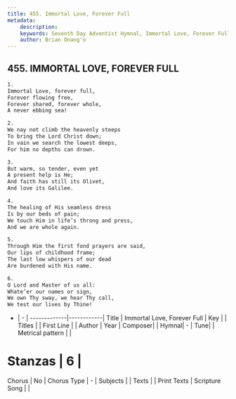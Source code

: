 ```yaml
---
title: 455. Immortal Love, Forever Full
metadata:
    description: 
    keywords: Seventh Day Adventist Hymnal, Immortal Love, Forever Full, , 
    author: Brian Onang'o
---
```



## 455. IMMORTAL LOVE, FOREVER FULL

```txt
1.
Immortal Love, forever full,
Forever flowing free,
Forever shared, forever whole,
A never ebbing sea!

2.
We nay not climb the heavenly steeps
To bring the Lord Christ down;
In vain we search the lowest deeps,
For him no depths can drown.

3.
But warm, so tender, even yet
A present help is He;
And faith has still its Olivet,
And love its Galilee.

4.
The healing of His seamless dress
Is by our beds of pain;
We touch Him in life’s throng and press,
And we are whole again.

5.
Through Him the first fond prayers are said,
Our lips of childhood frame;
The last low whispers of our dead
Are burdened with His name.

6.
O Lord and Master of us all:
Whate’er our names or sign,
We own Thy sway, we hear Thy call,
We test our lives by Thine!
```

- |   -  |
-------------|------------|
Title | Immortal Love, Forever Full |
Key |  |
Titles |  |
First Line |  |
Author | 
Year | 
Composer|  |
Hymnal|  - |
Tune|  |
Metrical pattern | |
# Stanzas | 6 |
Chorus | No |
Chorus Type | - |
Subjects |  |
Texts |  |
Print Texts | 
Scripture Song |  |
  
